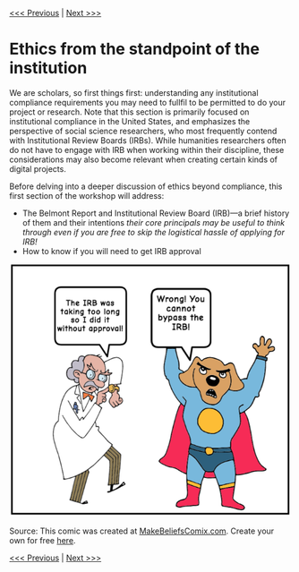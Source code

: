 [<<< Previous](introduction.md) | [Next >>>](belmont.md)

# Ethics from the standpoint of the institution

We are scholars, so first things first: understanding any institutional compliance requirements you may need to fullfil to be permitted to do your project or research. Note that this section is primarily focused on institutional compliance in the United States, and emphasizes the perspective of social science researchers, who most frequently contend with Institutional Review Boards (IRBs). While humanities researchers often do not have to engage with IRB when working within their discipline, these considerations may also become relevant when creating certain kinds of digital projects.

Before delving into a deeper discussion of ethics beyond compliance, this first section of the workshop will address:

- The Belmont Report and Institutional Review Board (IRB)—a brief history of them and their intentions *their core principals may be useful to think through even if you are free to skip the logistical hassle of applying for IRB!*
- How to know if you will need to get IRB approval  

![a man in a lab coat pointing to his watch and saying "the IRB was taking too long so I did it without approval!" and then a super-hero dog with its arms in the air exclaiming "wrong! you can't bypass the IRB!"](../images/irbcomix.png)

Source: This comic was created at [MakeBeliefsComix.com](https://www.makebeliefscomix.com/). Create your own for free [here](https://www.makebeliefscomix.com/).

[<<< Previous](introduction.md) | [Next >>>](belmont.md)
